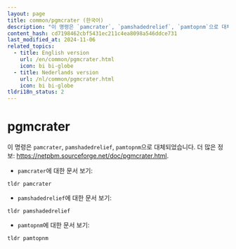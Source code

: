 ```yaml
---
layout: page
title: common/pgmcrater (한국어)
description: "이 명령은 `pamcrater`, `pamshadedrelief`, `pamtopnm`으로 대체되었습니다."
content_hash: cd7198462cbf5431ec211c4ea8098a546ddce731
last_modified_at: 2024-11-06
related_topics:
  - title: English version
    url: /en/common/pgmcrater.html
    icon: bi bi-globe
  - title: Nederlands version
    url: /nl/common/pgmcrater.html
    icon: bi bi-globe
tldri18n_status: 2
---
```

# pgmcrater

이 명령은 `pamcrater`, `pamshadedrelief`, `pamtopnm`으로 대체되었습니다.
더 많은 정보: <https://netpbm.sourceforge.net/doc/pgmcrater.html>.

- `pamcrater`에 대한 문서 보기:

`tldr pamcrater`

- `pamshadedrelief`에 대한 문서 보기:

`tldr pamshadedrelief`

- `pamtopnm`에 대한 문서 보기:

`tldr pamtopnm`
